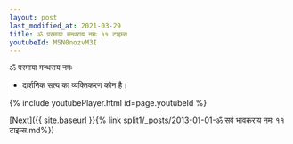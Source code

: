 ```yaml
---
layout: post
last_modified_at: 2021-03-29
title: ॐ परमाया मन्थराय नमः ११ टाइम्स
youtubeId: M5N0nozvM3I
---
```

 
 
 ॐ परमाया मन्थराय नमः  
 
 -  दार्शनिक सत्य का व्यक्तिकरण कौन है। 
 
  
 
  
 
 
 
 
 
 


{% include youtubePlayer.html id=page.youtubeId %}
 
[Next]({{ site.baseurl }}{% link  split1/_posts/2013-01-01-ॐ सर्व भावकराय नमः ११ टाइम्स.md%})
 
